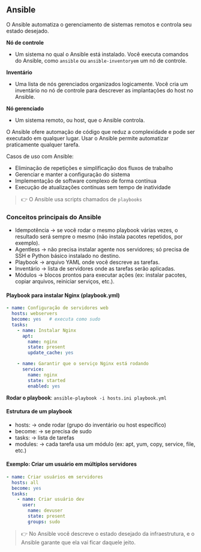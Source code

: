 ## Ansible
O Ansible automatiza o gerenciamento de sistemas remotos e controla seu estado desejado.

**Nó de controle**
- Um sistema no qual o Ansible está instalado. Você executa comandos do Ansible, como `ansible` ou `ansible-inventoryem` um nó de controle.

**Inventário**
- Uma lista de nós gerenciados organizados logicamente. Você cria um inventário no nó de controle para descrever as implantações do host no Ansible.

**Nó gerenciado**
- Um sistema remoto, ou host, que o Ansible controla.

O Ansible ofere automação de código que reduz a complexidade e pode ser executado em qualquer lugar. Usar o Ansible permite automatizar praticamente qualquer tarefa.

Casos de uso com Ansible:
- Eliminação de repetições e simplificação dos fluxos de trabalho
- Gerenciar e manter a configuração do sistema
- Implementação de software complexo de forma contínua
- Execução de atualizações contínuas sem tempo de inatividade

> 👉 O Ansible usa scripts chamados de `playbooks`

### Conceitos principais do Ansible
- Idempotência → se você rodar o mesmo playbook várias vezes, o resultado será sempre o mesmo (não instala pacotes repetidos, por exemplo).
- Agentless → não precisa instalar agente nos servidores; só precisa de SSH e Python básico instalado no destino.
- Playbook → arquivo YAML onde você descreve as tarefas.
- Inventário → lista de servidores onde as tarefas serão aplicadas.
- Módulos → blocos prontos para executar ações (ex: instalar pacotes, copiar arquivos, reiniciar serviços, etc.).

#### Playbook para instalar Nginx (playbook.yml)
```yaml
- name: Configuração de servidores web
  hosts: webservers
  become: yes   # executa como sudo
  tasks:
    - name: Instalar Nginx
      apt:
        name: nginx
        state: present
        update_cache: yes

    - name: Garantir que o serviço Nginx está rodando
      service:
        name: nginx
        state: started
        enabled: yes

```
**Rodar o playbook**: `ansible-playbook -i hosts.ini playbook.yml`

#### Estrutura de um playbook

- hosts: → onde rodar (grupo do inventário ou host específico)
- become: → se precisa de sudo
- tasks: → lista de tarefas
- modules: → cada tarefa usa um módulo (ex: apt, yum, copy, service, file, etc.)

#### Exemplo: Criar um usuário em múltiplos servidores
```yaml
- name: Criar usuários em servidores
  hosts: all
  become: yes
  tasks:
    - name: Criar usuário dev
      user:
        name: devuser
        state: present
        groups: sudo

```

> 👉 No Ansible você descreve o estado desejado da infraestrutura, e o Ansible garante que ela vai ficar daquele jeito.